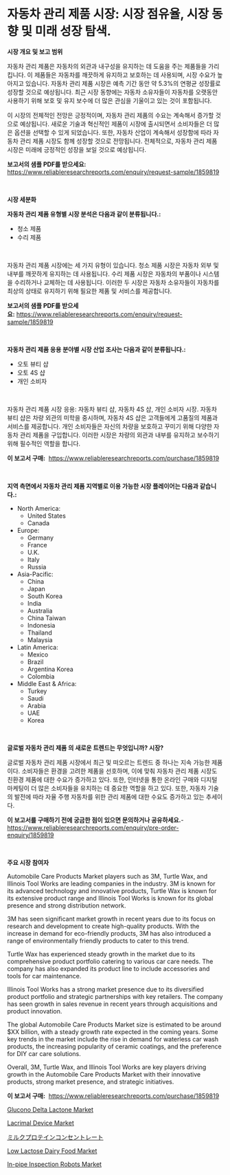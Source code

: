 <p><h1>자동차 관리 제품 시장: 시장 점유율, 시장 동향 및 미래 성장 탐색.</h1></p><p><strong>시장 개요 및 보고 범위</strong></p>
<p><p>자동차 관리 제품은 자동차의 외관과 내구성을 유지하는 데 도움을 주는 제품들을 가리킵니다. 이 제품들은 자동차를 깨끗하게 유지하고 보호하는 데 사용되며, 시장 수요가 높아지고 있습니다. 자동차 관리 제품 시장은 예측 기간 동안 약 5.3%의 연평균 성장률로 성장할 것으로 예상됩니다. 최근 시장 동향에는 자동차 소유자들이 자동차를 오랫동안 사용하기 위해 보호 및 유지 보수에 더 많은 관심을 기울이고 있는 것이 포함됩니다. </p><p>이 시장의 전체적인 전망은 긍정적이며, 자동차 관리 제품의 수요는 계속해서 증가할 것으로 예상됩니다. 새로운 기술과 혁신적인 제품이 시장에 출시되면서 소비자들은 더 많은 옵션을 선택할 수 있게 되었습니다. 또한, 자동차 산업이 계속해서 성장함에 따라 자동차 관리 제품 시장도 함께 성장할 것으로 전망됩니다. 전체적으로, 자동차 관리 제품 시장은 미래에 긍정적인 성장을 보일 것으로 예상됩니다.</p></p>
<p><strong>보고서의 샘플 PDF를 받으세요:</strong> <a href="https://www.reliableresearchreports.com/enquiry/request-sample/1859819">https://www.reliableresearchreports.com/enquiry/request-sample/1859819</a></p>
<p>&nbsp;</p>
<p><strong>시장 세분화</strong></p>
<p><strong>자동차 관리 제품 유형별 시장 분석은 다음과 같이 분류됩니다.:</strong></p>
<p><ul><li>청소 제품</li><li>수리 제품</li></ul></p>
<p>&nbsp;</p>
<p><p>자동차 관리 제품 시장에는 세 가지 유형이 있습니다. 청소 제품 시장은 자동차 외부 및 내부를 깨끗하게 유지하는 데 사용됩니다. 수리 제품 시장은 자동차의 부품이나 시스템을 수리하거나 교체하는 데 사용됩니다. 이러한 두 시장은 자동차 소유자들이 자동차를 최상의 상태로 유지하기 위해 필요한 제품 및 서비스를 제공합니다.</p></p>
<p><strong>보고서의 샘플 PDF를 받으세요:</strong>&nbsp;<a href="https://www.reliableresearchreports.com/enquiry/request-sample/1859819">https://www.reliableresearchreports.com/enquiry/request-sample/1859819</a></p>
<p>&nbsp;</p>
<p><strong> 자동차 관리 제품 응용 분야별 시장 산업 조사는 다음과 같이 분류됩니다.:</strong></p>
<p><ul><li>오토 뷰티 샵</li><li>오토 4S 샵</li><li>개인 소비자</li></ul></p>
<p>&nbsp;</p>
<p><p>자동차 관리 제품 시장 응용: 자동차 뷰티 샵, 자동차 4S 샵, 개인 소비자 시장. 자동차 뷰티 샵은 차량 외관의 미학을 중시하며, 자동차 4S 샵은 고객들에게 고품질의 제품과 서비스를 제공합니다. 개인 소비자들은 자신의 차량을 보호하고 꾸미기 위해 다양한 자동차 관리 제품을 구입합니다. 이러한 시장은 차량의 외관과 내부를 유지하고 보수하기 위해 필수적인 역할을 합니다.</p></p>
<p><strong>이 보고서 구매:</strong>&nbsp; <a href="https://www.reliableresearchreports.com/purchase/1859819">https://www.reliableresearchreports.com/purchase/1859819</a></p>
<p>&nbsp;</p>
<p><strong>지역 측면에서 자동차 관리 제품 지역별로 이용 가능한 시장 플레이어는 다음과 같습니다.:</strong></p>
<p><ul>
    <li>
        North America:
        <ul>
            <li>United States</li>
            <li>Canada</li>
        </ul>
    </li>
    <li>
        Europe:
        <ul>
            <li>Germany</li>
            <li>France</li>
            <li>U.K.</li>
            <li>Italy</li>
            <li>Russia</li>
        </ul>
    </li>
    <li>
        Asia-Pacific:
        <ul>
            <li>China</li>
            <li>Japan</li>
            <li>South Korea</li>
            <li>India</li>
            <li>Australia</li>
            <li>China Taiwan</li>
            <li>Indonesia</li>
            <li>Thailand</li>
            <li>Malaysia</li>
        </ul>
    </li>
    <li>
        Latin America:
        <ul>
            <li>Mexico</li>
            <li>Brazil</li>
            <li>Argentina Korea</li>
            <li>Colombia</li>
        </ul>
    </li>
    <li>
        Middle East & Africa:
        <ul>
            <li>Turkey</li>
            <li>Saudi</li>
            <li>Arabia</li>
            <li>UAE</li>
            <li>Korea</li>
        </ul>
    </li>
    </ul></p>
<p>&nbsp;</p>
<p><strong>글로벌 자동차 관리 제품 의 새로운 트렌드는 무엇입니까? 시장?</strong></p>
<p><p>글로벌 자동차 관리 제품 시장에서 최근 및 떠오르는 트렌드 중 하나는 지속 가능한 제품이다. 소비자들은 환경을 고려한 제품을 선호하며, 이에 맞춰 자동차 관리 제품 시장도 친환경 제품에 대한 수요가 증가하고 있다. 또한, 인터넷을 통한 온라인 구매와 디지털 마케팅이 더 많은 소비자들을 유치하는 데 중요한 역할을 하고 있다. 또한, 자동차 기술의 발전에 따라 자율 주행 자동차를 위한 관리 제품에 대한 수요도 증가하고 있는 추세이다.</p></p>
<p><strong>이 보고서를 구매하기 전에 궁금한 점이 있으면 문의하거나 공유하세요.</strong>- <a href="https://www.reliableresearchreports.com/enquiry/pre-order-enquiry/1859819">https://www.reliableresearchreports.com/enquiry/pre-order-enquiry/1859819</a></p>
<p>&nbsp;</p>
<p><strong>주요 시장 참여자</strong></p>
<p><p>Automobile Care Products Market players such as 3M, Turtle Wax, and Illinois Tool Works are leading companies in the industry. 3M is known for its advanced technology and innovative products, Turtle Wax is known for its extensive product range and Illinois Tool Works is known for its global presence and strong distribution network.</p><p>3M has seen significant market growth in recent years due to its focus on research and development to create high-quality products. With the increase in demand for eco-friendly products, 3M has also introduced a range of environmentally friendly products to cater to this trend.</p><p>Turtle Wax has experienced steady growth in the market due to its comprehensive product portfolio catering to various car care needs. The company has also expanded its product line to include accessories and tools for car maintenance.</p><p>Illinois Tool Works has a strong market presence due to its diversified product portfolio and strategic partnerships with key retailers. The company has seen growth in sales revenue in recent years through acquisitions and product innovation.</p><p>The global Automobile Care Products Market size is estimated to be around $XX billion, with a steady growth rate expected in the coming years. Some key trends in the market include the rise in demand for waterless car wash products, the increasing popularity of ceramic coatings, and the preference for DIY car care solutions.</p><p>Overall, 3M, Turtle Wax, and Illinois Tool Works are key players driving growth in the Automobile Care Products Market with their innovative products, strong market presence, and strategic initiatives.</p></p>
<p><strong>이 보고서 구매:</strong>&nbsp;&nbsp;<a href="https://www.reliableresearchreports.com/purchase/1859819">https://www.reliableresearchreports.com/purchase/1859819</a></p>
<p><p><a href="https://github.com/yoshih12/Market-Research-Report-List-2/blob/main/glucono-delta-lactone-market.md">Glucono Delta Lactone Market</a></p><p><a href="https://issuu.com/reportprime-2/docs/lacrimal-device-market-size-2030.pptx">Lacrimal Device Market</a></p><p><a href="https://github.com/jkjreqjscoxx7/Market-Research-Report-List-1/blob/main/7632365192850.md">ミルクプロテインコンセントレート</a></p><p><a href="https://issuu.com/reportprime-2/docs/low-lactose-dairy-food-market-size-2030.pptx">Low Lactose Dairy Food Market</a></p><p><a href="https://automatic-knee-4c7.notion.site/In-pipe-Inspection-Robots-Market-Insights-Market-Players-and-Forecast-Till-2031-1fd359dcc1e54828b37ea1e4af1b2482">In-pipe Inspection Robots Market</a></p></p>
